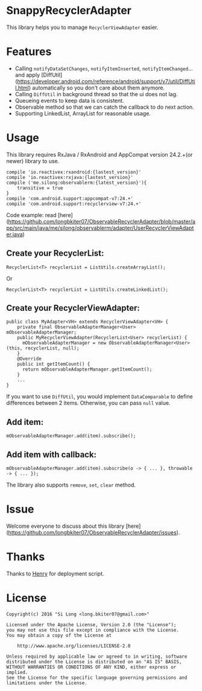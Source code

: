 # SnappyRecyclerAdapter

This library helps you to manage `RecyclerViewAdapter` easier. 

# Features

* Calling `notifyDataSetChanges`, `notifyItemInserted`, `notifyItemChanged`... and apply [DiffUtil] (https://developer.android.com/reference/android/support/v7/util/DiffUtil.html) automatically so you don't care about them anymore.
* Calling `DiffUtil` in background thread so that the ui does not lag.
* Queueing events to keep data is consistent.
* Observable method so that we can catch the callback to do next action.
* Supporting LinkedList, ArrayList for reasonable usage.

# Usage

This library requires RxJava / RxAndroid and AppCompat version 24.2.+(or newer) library to use.

```
compile 'io.reactivex:rxandroid:{lastest_version}'
compile 'io.reactivex:rxjava:{lastest_version}'
compile ('me.silong:observablerm:{latest_version}'){
    transitive = true
}
compile 'com.android.support:appcompat-v7:24.+'
compile 'com.android.support:recyclerview-v7:24.+'

```

Code example: read [here] (https://github.com/longbkiter07/ObservableRecyclerAdapter/blob/master/app/src/main/java/me/silong/observablerm/adapter/UserRecyclerViewAdapter.java)

## Create your RecyclerList:

```
RecyclerList<T> recyclerList = ListUtils.createArrayList();
```
Or
```
RecyclerList<T> recyclerList = ListUtils.createLinkedList();
```

## Create your RecyclerViewAdapter:

```
public class MyAdapter<VH> extends RecyclerViewAdapter<VH> {
    private final ObservableAdapterManager<User> mObservableAdapterManager;
    public MyRecyclerViewAdapter(RecyclerList<User> recyclerList) {
      mObservableAdapterManager = new ObservableAdapterManager<User>(this, recyclerList, null);
    }
    @Override
    public int getItemCount() {
      return mObservableAdapterManager.getItemCount();
    }
    ...
}
```

If you want to use `DiffUtil`, you would implement `DataComparable` to define differences between 2 items. Otherwise, you can pass `null` value.

## Add item:

```
mObservableAdapterManager.add(item).subscribe();
```

## Add item with callback:

```
mObservableAdapterManager.add(item).subscribe(o -> { ... }, throwable -> { ... }); 
```

The library also supports `remove`, `set`, `clear` method.

# Issue

Welcome everyone to discuss about this library [here] (https://github.com/longbkiter07/ObservableRecyclerAdapter/issues).

# Thanks

Thanks to [Henry](https://github.com/henrytao-me/) for deployment script.

# License
```
Copyright(c) 2016 "Si Long <long.bkiter07@gmail.com>"

Licensed under the Apache License, Version 2.0 (the "License");
you may not use this file except in compliance with the License.
You may obtain a copy of the License at

    http://www.apache.org/licenses/LICENSE-2.0

Unless required by applicable law or agreed to in writing, software
distributed under the License is distributed on an "AS IS" BASIS,
WITHOUT WARRANTIES OR CONDITIONS OF ANY KIND, either express or implied.
See the License for the specific language governing permissions and
limitations under the License.
```
